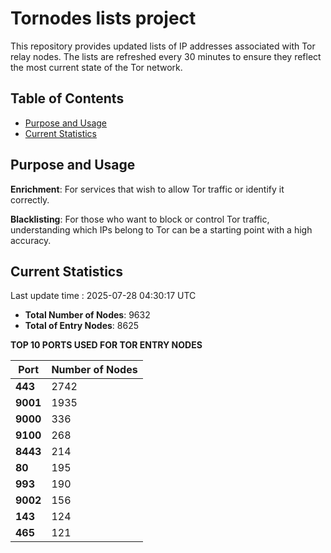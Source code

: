 # Tornodes lists project

This repository provides updated lists of IP addresses associated with Tor relay nodes. The lists are refreshed every 30 minutes to ensure they reflect the most current state of the Tor network.

## Table of Contents

- [Purpose and Usage](#purpose-and-usage)
- [Current Statistics](#current-statistics)


## Purpose and Usage

**Enrichment**: For services that wish to allow Tor traffic or identify it correctly.

**Blacklisting**: For those who want to block or control Tor traffic, understanding which IPs belong to Tor can be a starting point with a high accuracy.

## Current Statistics

Last update time : 2025-07-28 04:30:17 UTC

- **Total Number of Nodes**: 9632
- **Total of Entry Nodes**: 8625

**TOP 10 PORTS USED FOR TOR ENTRY NODES**

| **Port** | **Number of Nodes** |
|------|-----------------|
| **443**   | 2742  |
| **9001**   | 1935  |
| **9000**   | 336  |
| **9100**   | 268  |
| **8443**   | 214  |
| **80**   | 195  |
| **993**   | 190  |
| **9002**   | 156  |
| **143**   | 124  |
| **465**   | 121  |


